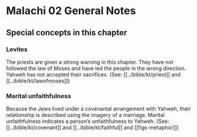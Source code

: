 # Malachi 02 General Notes
## Special concepts in this chapter

### Levites
The priests are given a strong warning in this chapter. They have not followed the law of Moses and have led the people in the wrong direction. Yahweh has not accepted their sacrifices. (See: [[../bible/kt/priest]] and [[../bible/kt/lawofmoses]])

### Marital unfaithfulness
Because the Jews lived under a covenantal arrangement with Yahweh, their relationship is described using the imagery of a marriage. Marital unfaithfulness indicates a person’s unfaithfulness to Yahweh. (See: [[../bible/kt/covenant]] and [[../bible/kt/faithful]] and [[figs-metaphor]])